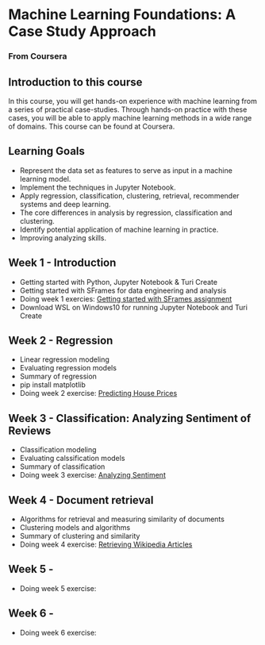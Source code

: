 # Machine Learning Foundations: A Case Study Approach
### From Coursera

## Introduction to this course
In this course, you will get hands-on experience with machine learning from a series of practical case-studies. Through hands-on practice with these cases, you will be able to apply machine learning methods in a wide range of domains. This course can be found at Coursera.

## Learning Goals
- Represent the data set as features to serve as input in a machine learning model.
- Implement the techniques in Jupyter Notebook.
- Apply regression, classification, clustering, retrieval, recommender systems and deep learning.
- The core differences in analysis by regression, classification and clustering.
- Identify potential application of machine learning in practice.
- Improving analyzing skills.

## Week 1 - Introduction
- Getting started with Python, Jupyter Notebook & Turi Create
- Getting started with SFrames for data engineering and analysis
- Doing week 1 exercies: [Getting started with SFrames assignment](https://github.com/sealigu/-Machine_Learning-Foundations_A_Case_Study_Approach/blob/master/Exercise/Week1/week1_SFrames.ipynb)
- Download WSL on Windows10 for running Jupyter Notebook and Turi Create

## Week 2 - Regression
- Linear regression modeling
- Evaluating regression models
- Summary of regression
- pip install matplotlib
- Doing week 2 exercise: [Predicting House Prices](https://github.com/sealigu/-Machine_Learning-Foundations_A_Case_Study_Approach/blob/master/Exercise/Week2/Predicting_house_prices.ipynb)

## Week 3 - Classification: Analyzing Sentiment of Reviews
- Classification modeling
- Evaluating calssification models
- Summary of classification
- Doing week 3 exercise: [Analyzing Sentiment](https://github.com/sealigu/-Machine_Learning-Foundations_A_Case_Study_Approach/blob/master/Exercise/Week3/week3_classifier.ipynb)

## Week 4 - Document retrieval
- Algorithms for retrieval and measuring similarity of documents
- Clustering models and algorithms
- Summary of clustering and similarity
- Doing week 4 exercise: [Retrieving Wikipedia Articles]()

## Week 5 -
- Doing week 5 exercise: []()

## Week 6 - 
- Doing week 6 exercise: []()
